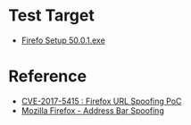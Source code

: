 # Test Target 
 - [Firefo Setup 50.0.1.exe](https://github.com/develacker/dayone/blob/master/windows/browser/firefox/Firefox%2050.0.1%20-%20ASM.JS%20JIT-Spray%20Remote%20Code%20Execution(CVE-2017-5375%3BCVE-2016-9079)/Firefox%20Setup%2050.0.1.exe)
# Reference
 - [CVE-2017-5415 : Firefox URL Spoofing PoC](https://www.youtube.com/watch?v=dXPFyMAh4nw)
 - [Mozilla Firefox - Address Bar Spoofing](https://www.exploit-db.com/exploits/44266)